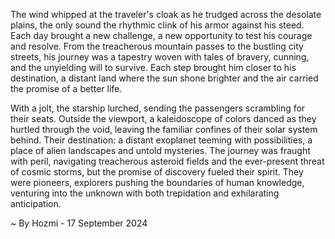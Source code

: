 
The wind whipped at the traveler's cloak as he trudged across the desolate plains, the only sound the rhythmic clink of his armor against his steed. Each day brought a new challenge, a new opportunity to test his courage and resolve. From the treacherous mountain passes to the bustling city streets, his journey was a tapestry woven with tales of bravery, cunning, and the unyielding will to survive. Each step brought him closer to his destination, a distant land where the sun shone brighter and the air carried the promise of a better life.

With a jolt, the starship lurched, sending the passengers scrambling for their seats. Outside the viewport, a kaleidoscope of colors danced as they hurtled through the void, leaving the familiar confines of their solar system behind. Their destination: a distant exoplanet teeming with possibilities, a place of alien landscapes and untold mysteries. The journey was fraught with peril, navigating treacherous asteroid fields and the ever-present threat of cosmic storms, but the promise of discovery fueled their spirit. They were pioneers, explorers pushing the boundaries of human knowledge, venturing into the unknown with both trepidation and exhilarating anticipation. 

~ By Hozmi - 17 September 2024
